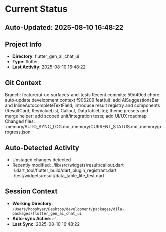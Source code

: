 # Current Status

## Auto-Updated: 2025-08-10 16:48:22

## Project Info
- **Directory**: flutter_gen_ai_chat_ui
- **Type**: flutter
- **Last Activity**: 2025-08-10 16:48:22

## Git Context
Branch: feature/ui-ux-surfaces-and-tests
Recent commits:
59d49ed chore: auto-update development context
f906209 feat(ui): add AiSuggestionsBar and InlineAutocompleteTextField; introduce result registry and components (ResultCard, KeyValueList, Callout, DataTableLite); theme presets and merge helper; add scoped unit/integration tests; add UI/UX roadmap
Changed files: .memory/AUTO_SYNC_LOG.md,.memory/CURRENT_STATUS.md,.memory/progress.json

## Auto-Detected Activity

- Unstaged changes detected
- Recently modified: ./lib/src/widgets/result/callout.dart
./.dart_tool/flutter_build/dart_plugin_registrant.dart
./test/widgets/result/data_table_lite_test.dart

## Session Context
- **Working Directory**: `/Users/hooshyar/Desktop/development/packages/dila-packages/flutter_gen_ai_chat_ui`
- **Auto-sync Active**: ✅
- **Last Sync**: 2025-08-10 16:48:22

